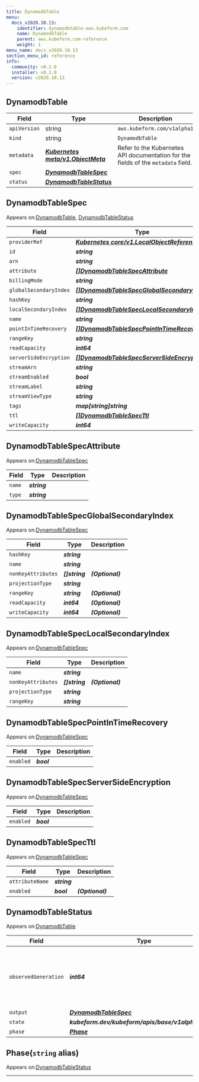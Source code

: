 ```yaml
---
title: DynamodbTable
menu:
  docs_v2020.10.13:
    identifier: dynamodbtable-aws.kubeform.com
    name: DynamodbTable
    parent: aws.kubeform.com-reference
    weight: 1
menu_name: docs_v2020.10.13
section_menu_id: reference
info:
  community: v0.2.0
  installer: v0.2.0
  version: v2020.10.13
---
```


## DynamodbTable
| Field | Type | Description |
| ------ | ----- | ----------- |
| `apiVersion` | string | `aws.kubeform.com/v1alpha1` |
|    `kind` | string | `DynamodbTable` |
| `metadata` | ***[Kubernetes meta/v1.ObjectMeta](https://kubernetes.io/docs/reference/generated/kubernetes-api/v1.13/#objectmeta-v1-meta)***|Refer to the Kubernetes API documentation for the fields of the `metadata` field.|
| `spec` | ***[DynamodbTableSpec](#dynamodbtablespec)***||
| `status` | ***[DynamodbTableStatus](#dynamodbtablestatus)***||
## DynamodbTableSpec

Appears on:[DynamodbTable](#dynamodbtable), [DynamodbTableStatus](#dynamodbtablestatus)

| Field | Type | Description |
| ------ | ----- | ----------- |
| `providerRef` | ***[Kubernetes core/v1.LocalObjectReference](https://kubernetes.io/docs/reference/generated/kubernetes-api/v1.13/#localobjectreference-v1-core)***||
| `id` | ***string***||
| `arn` | ***string***| ***(Optional)*** |
| `attribute` | ***[[]DynamodbTableSpecAttribute](#dynamodbtablespecattribute)***||
| `billingMode` | ***string***| ***(Optional)*** |
| `globalSecondaryIndex` | ***[[]DynamodbTableSpecGlobalSecondaryIndex](#dynamodbtablespecglobalsecondaryindex)***| ***(Optional)*** |
| `hashKey` | ***string***||
| `localSecondaryIndex` | ***[[]DynamodbTableSpecLocalSecondaryIndex](#dynamodbtablespeclocalsecondaryindex)***| ***(Optional)*** |
| `name` | ***string***||
| `pointInTimeRecovery` | ***[[]DynamodbTableSpecPointInTimeRecovery](#dynamodbtablespecpointintimerecovery)***| ***(Optional)*** |
| `rangeKey` | ***string***| ***(Optional)*** |
| `readCapacity` | ***int64***| ***(Optional)*** |
| `serverSideEncryption` | ***[[]DynamodbTableSpecServerSideEncryption](#dynamodbtablespecserversideencryption)***| ***(Optional)*** |
| `streamArn` | ***string***| ***(Optional)*** |
| `streamEnabled` | ***bool***| ***(Optional)*** |
| `streamLabel` | ***string***| ***(Optional)*** |
| `streamViewType` | ***string***| ***(Optional)*** |
| `tags` | ***map[string]string***| ***(Optional)*** |
| `ttl` | ***[[]DynamodbTableSpecTtl](#dynamodbtablespecttl)***| ***(Optional)*** |
| `writeCapacity` | ***int64***| ***(Optional)*** |
## DynamodbTableSpecAttribute

Appears on:[DynamodbTableSpec](#dynamodbtablespec)

| Field | Type | Description |
| ------ | ----- | ----------- |
| `name` | ***string***||
| `type` | ***string***||
## DynamodbTableSpecGlobalSecondaryIndex

Appears on:[DynamodbTableSpec](#dynamodbtablespec)

| Field | Type | Description |
| ------ | ----- | ----------- |
| `hashKey` | ***string***||
| `name` | ***string***||
| `nonKeyAttributes` | ***[]string***| ***(Optional)*** |
| `projectionType` | ***string***||
| `rangeKey` | ***string***| ***(Optional)*** |
| `readCapacity` | ***int64***| ***(Optional)*** |
| `writeCapacity` | ***int64***| ***(Optional)*** |
## DynamodbTableSpecLocalSecondaryIndex

Appears on:[DynamodbTableSpec](#dynamodbtablespec)

| Field | Type | Description |
| ------ | ----- | ----------- |
| `name` | ***string***||
| `nonKeyAttributes` | ***[]string***| ***(Optional)*** |
| `projectionType` | ***string***||
| `rangeKey` | ***string***||
## DynamodbTableSpecPointInTimeRecovery

Appears on:[DynamodbTableSpec](#dynamodbtablespec)

| Field | Type | Description |
| ------ | ----- | ----------- |
| `enabled` | ***bool***||
## DynamodbTableSpecServerSideEncryption

Appears on:[DynamodbTableSpec](#dynamodbtablespec)

| Field | Type | Description |
| ------ | ----- | ----------- |
| `enabled` | ***bool***||
## DynamodbTableSpecTtl

Appears on:[DynamodbTableSpec](#dynamodbtablespec)

| Field | Type | Description |
| ------ | ----- | ----------- |
| `attributeName` | ***string***||
| `enabled` | ***bool***| ***(Optional)*** |
## DynamodbTableStatus

Appears on:[DynamodbTable](#dynamodbtable)

| Field | Type | Description |
| ------ | ----- | ----------- |
| `observedGeneration` | ***int64***| ***(Optional)*** Resource generation, which is updated on mutation by the API Server.|
| `output` | ***[DynamodbTableSpec](#dynamodbtablespec)***| ***(Optional)*** |
| `state` | ***kubeform.dev/kubeform/apis/base/v1alpha1.State***| ***(Optional)*** |
| `phase` | ***[Phase](#phase)***| ***(Optional)*** |
## Phase(`string` alias)

Appears on:[DynamodbTableStatus](#dynamodbtablestatus)

---
